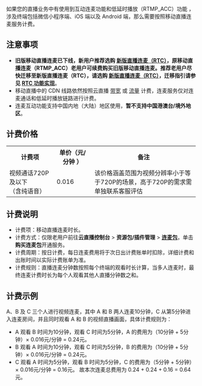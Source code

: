 如果您的直播业务中有使用到互动连麦功能和低延时播放（RTMP_ACC）功能 ，涉及终端包括微信小程序端、iOS 端以及 Android 端，那么需要按照移动直播连麦服务计费。

## 注意事项
- **旧版移动直播连麦已下线，新用户推荐选购 [新版直播连麦（RTC）](https://cloud.tencent.com/document/product/267/70293)，原移动直播连麦（RTMP_ACC）老用户可续费购买旧版移动直播连麦。推荐老用户尽快迁移至新版直播连麦（RTC），请选购 [新版直播连麦（RTC）](https://cloud.tencent.com/document/product/267/70293)，迁移指引请参见 [RTC 功能实现](https://cloud.tencent.com/document/product/454/52751#rtc-.E8.BF.9E.E9.BA.A6.E5.8A.9F.E8.83.BD.E5.AE.9E.E7.8E.B0)**。
- 移动直播中的 CDN 线路依然按照云直播 [带宽](https://cloud.tencent.com/document/product/267/34175#bandwidth) 或 [流量](https://cloud.tencent.com/document/product/267/34175#flow) 计费，连麦服务仅对连麦通话和低延时播放链路进行计费。
- 连麦互动功能支持中国内地（大陆）地区使用，**暂不支持中国港澳台/境外地区**。

## 计费价格

<table>
<tr ><th width="25%">计费项</th><th width="20%">单价（元/分钟 ）</th><th >备注</th>
</tr><tr>
<td> 视频通话720P及以下<br>（含纯语音）</td>
<td>  0.016 </td>
<td> 该价格涵盖范围为视频分辨率小于等于720P的场景，高于720P的需求需单独联系客服评估  </td>
</tr></table>

## 计费说明

- 计费项：移动直播连麦时长。
- 计费方式：仅限老用户前往**云直播控制台** > **资源包/插件管理** > **[连麦包](https://console.cloud.tencent.com/live/resources/liveroom)**，单击**购买连麦包**开通服务。
- 计费周期：按日计费，每日连麦费用将于次日出计费账单时扣除，详细计费和出账时间以实际计费账单为准。
- 计费规则：直播连麦分钟数按照每个终端的观看时长计算，当多人连麦时，最终连麦计费时长为每个人观看其他人直播分钟数之和。

  

## 计费示例

A、B 及 C 三个人进行视频连麦，其中 A 和 B 两人连麦10分钟，C 从第5分钟进入连麦房间，并且同时观看 A 和 B 的视频直播画面，具体计费规则为：

- A 观看 B 时间为10分钟，观看 C 时间为5分钟，A 的费用为（10分钟 + 5分钟）× 0.016元/分钟 = 0.24元。
- B 观看 A 时间为10分钟，观看 C 时间为5分钟，B 的费用为（10分钟 + 5分钟）× 0.016元/分钟 = 0.24元。
- C 观看 A 时间为5分钟，观看 B 时间为5分钟，C 的费用为（5分钟 + 5分钟）× 0.016元/分钟 = 0.16元。
  故本次连麦总费用为 0.24 + 0.24 + 0.16 = 0.64元。
